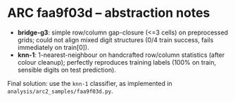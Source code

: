 # ARC faa9f03d – abstraction notes

- **bridge-g3**: simple row/column gap-closure (<=3 cells) on preprocessed grids; could not align mixed digit structures (0/4 train success, fails immediately on train[0]).
- **knn-1**: 1-nearest-neighbour on handcrafted row/column statistics (after colour cleanup); perfectly reproduces training labels (100% on train, sensible digits on test prediction).

Final solution: use the `knn-1` classifier, as implemented in `analysis/arc2_samples/faa9f03d.py`.
